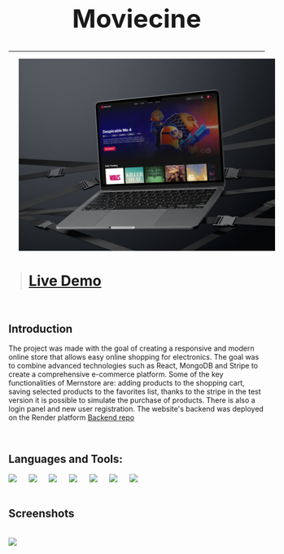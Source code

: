 <h1 align="center" style="font-size: 50px">Moviecine</h1>
<hr>
<img src="./public/readme-images/moviecine-mockup.jpg" width="1000" style="margin-left: 20px">

<br />

> # [Live Demo](https://moviecine-app.vercel.app/)  

<br />

## Introduction

The project was made with the goal of creating a responsive and modern online store that allows easy online shopping for electronics. The goal was to combine advanced technologies such as React, MongoDB and Stripe to create a comprehensive e-commerce platform. Some of the key functionalities of Mernstore are: adding products to the shopping cart, saving selected products to the favorites list, thanks to the stripe in the test version it is possible to simulate the purchase of products. There is also a login panel and new user registration. The website's backend was deployed on the Render platform [Backend repo](https://github.com/JakubKrawiec2001/Mernstore---backend)  

<br />

## Languages and Tools:
<div>
  <img width=80px src="https://cdn.iconscout.com/icon/free/png-512/free-react-1-282599.png?f=webp&w=256">&nbsp; &nbsp; &nbsp;
  <img width=80px src="https://cdn.iconscout.com/icon/free/png-512/free-typescript-1174965.png?f=webp&w=256">&nbsp; &nbsp; &nbsp;
  <img width=80px src="https://seeklogo.com/images/N/nodejs-logo-FBE122E377-seeklogo.com.png">&nbsp; &nbsp; &nbsp;
  <img width=80px src="https://cdn.iconscout.com/icon/free/png-512/free-mongodb-3-1175138.png?f=webp&w=256">&nbsp; &nbsp; &nbsp;
  <img width=80px src="https://cdn.iconscout.com/icon/free/png-512/free-stripe-3521744-2945188.png?f=webp&w=256">&nbsp; &nbsp; &nbsp;
  <img width=80px src="https://encrypted-tbn0.gstatic.com/images?q=tbn:ANd9GcSsTGKB21_5dpTYwXze9c4qIcxyWKIH60ijLO_3UDf2wVIjDf68fcfwaU2Ik8N-bx8nWzA&usqp=CAU">&nbsp; &nbsp; &nbsp;
  <img width=80px src="https://cdn.iconscout.com/icon/free/png-512/free-sass-226054.png?f=webp&w=256">&nbsp; &nbsp; &nbsp;
</div>

</br>

## Screenshots

<br />

<img src="./public/readme-images/moviecine.jpg">


